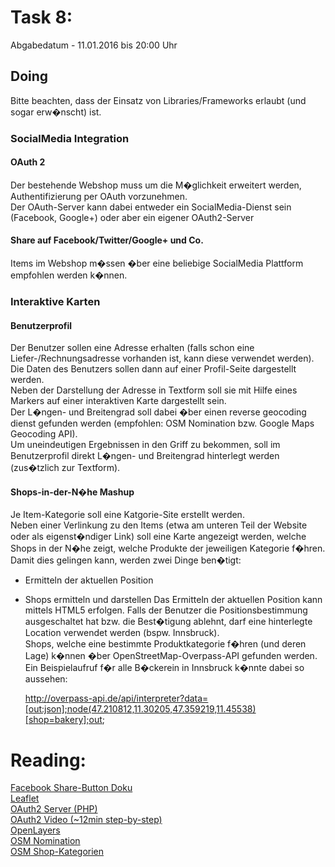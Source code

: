 # Task 8:
 
Abgabedatum - 11.01.2016 bis 20:00 Uhr

## Doing

Bitte beachten, dass der Einsatz von Libraries/Frameworks erlaubt (und sogar erw�nscht) ist.

### SocialMedia Integration

#### OAuth 2 
Der bestehende Webshop muss um die M�glichkeit erweitert werden, Authentifizierung per OAuth vorzunehmen.    
Der OAuth-Server kann dabei entweder ein SocialMedia-Dienst sein (Facebook, Google+) oder aber ein eigener OAuth2-Server

#### Share auf Facebook/Twitter/Google+ und Co.
Items im Webshop m�ssen �ber eine beliebige SocialMedia Plattform empfohlen werden k�nnen.

### Interaktive Karten

#### Benutzerprofil
Der Benutzer sollen eine Adresse erhalten (falls schon eine Liefer-/Rechnungsadresse vorhanden ist, kann diese verwendet werden).   
Die Daten des Benutzers sollen dann auf einer Profil-Seite dargestellt werden.   
Neben der Darstellung der Adresse in Textform soll sie mit Hilfe eines Markers auf einer interaktiven Karte dargestellt sein.   
Der L�ngen- und Breitengrad soll dabei �ber einen reverse geocoding dienst gefunden werden (empfohlen: OSM Nomination bzw. Google Maps Geocoding API).   
Um uneindeutigen Ergebnissen in den Griff zu bekommen, soll im Benutzerprofil direkt L�ngen- und Breitengrad hinterlegt werden (zus�tzlich zur Textform).

#### Shops-in-der-N�he Mashup
Je Item-Kategorie soll eine Katgorie-Site erstellt werden.   
Neben einer Verlinkung zu den Items (etwa am unteren Teil der Website oder als eigenst�ndiger Link) soll eine Karte angezeigt werden, welche Shops in der N�he zeigt, welche Produkte der jeweiligen Kategorie f�hren.   
Damit dies gelingen kann, werden zwei Dinge ben�tigt:   
 - Ermitteln der aktuellen Position
 - Shops ermitteln und darstellen
Das Ermitteln der aktuellen Position kann mittels HTML5 erfolgen. Falls der Benutzer die Positionsbestimmung ausgeschaltet hat bzw. die Best�tigung ablehnt, darf eine hinterlegte Location verwendet werden (bspw. Innsbruck).   
Shops, welche eine bestimmte Produktkategorie f�hren (und deren Lage) k�nnen �ber OpenStreetMap-Overpass-API gefunden werden.   
Ein Beispielaufruf f�r alle B�ckerein in Innsbruck k�nnte dabei so aussehen:   

    http://overpass-api.de/api/interpreter?data=[out:json];node(47.210812,11.30205,47.359219,11.45538)[shop=bakery];out;

# Reading:

[Facebook Share-Button Doku](https://developers.facebook.com/docs/plugins/share-button)   
[Leaflet](http://leafletjs.com/)   
[OAuth2 Server (PHP)](http://oauth2.thephpleague.com/)   
[OAuth2 Video (~12min step-by-step)](https://www.youtube.com/watch?v=io_r-0e3Qcw)   
[OpenLayers](http://openlayers.org/)   
[OSM Nomination](http://wiki.openstreetmap.org/wiki/Nominatim)   
[OSM Shop-Kategorien](http://wiki.openstreetmap.org/wiki/DE:Key:shop)

